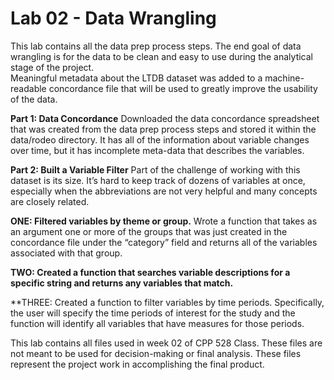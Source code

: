 # Lab 02 - Data Wrangling 

This lab contains all the data prep process steps.
The end goal of data wrangling is for the data to be clean and easy to
use during the analytical stage of the project.  
Meaningful metadata about the LTDB dataset was added to a machine-readable
concordance file that will be used to greatly improve the usability of
the data.

**Part 1: Data Concordance** Downloaded the data concordance spreadsheet
that was created from the data prep process steps and stored it within the
data/rodeo directory. It has all of the information
about variable changes over time, but it has incomplete meta-data that
describes the variables.

**Part 2: Built a Variable Filter** Part of the challenge of working
with this dataset is its size. It’s hard to keep track of dozens of
variables at once, especially when the abbreviations are not very
helpful and many concepts are closely related.

**ONE: Filtered variables by theme or group.** Wrote a function that takes
as an argument one or more of the groups that was just created in the
concordance file under the “category” field and returns all of the
variables associated with that group.

**TWO: Created a function that searches variable descriptions for a
specific string and returns any variables that match.**

**THREE: Created a function to filter variables by time periods.
Specifically, the user will specify the time periods of interest for the
study and the function will identify all variables that have measures
for those periods.

This lab contains all files used in week 02 of CPP 528 Class. These files are not
meant to be used for decision-making or final analysis. These files
represent the project work in accomplishing the final product.
